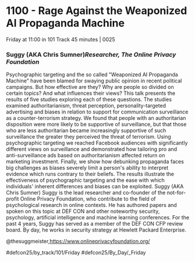 # 1100 - Rage Against the Weaponized AI Propaganda Machine
Friday at 11:00 in 101 Track
45 minutes | 0025
### Suggy (AKA Chris Sumner)*Researcher, The Online Privacy Foundation*

Psychographic targeting and the so called "Weaponized AI Propaganda Machine" have been blamed for swaying public opinion in recent political campaigns. But how effective are they? Why are people so divided on certain topics? And what influences their views? This talk presents the results of five studies exploring each of these questions. The studies examined authoritarianism, threat perception, personality-targeted advertising and biases in relation to support for communication surveillance as a counter-terrorism strategy. We found that people with an authoritarian disposition were more likely to be supportive of surveillance, but that those who are less authoritarian became increasingly supportive of such surveillance the greater they perceived the threat of terrorism. Using psychographic targeting we reached Facebook audiences with significantly different views on surveillance and demonstrated how tailoring pro and anti-surveillance ads based on authoritarianism affected return on marketing investment. Finally, we show how debunking propaganda faces big challenges as biases severely limit a person's ability to interpret evidence which runs contrary to their beliefs. The results illustrate the effectiveness of psychographic targeting and the ease with which individuals' inherent differences and biases can be exploited.
Suggy (AKA Chris Sumner)
Suggy is the lead researcher and co-founder of the not-for-profit Online Privacy Foundation, who contribute to the field of psychological research in online contexts. He has authored papers and spoken on this topic at DEF CON and other noteworthy security, psychology, artificial intelligence and machine learning conferences. For the past 4 years, Suggy has served as a member of the DEF CON CFP review board. By day, he works in security strategy at Hewlett Packard Enterprise.

@thesuggmeister,https://www.onlineprivacyfoundation.org/

#defcon25/by_track/101/Friday #defcon25/By_Day/_Friday
